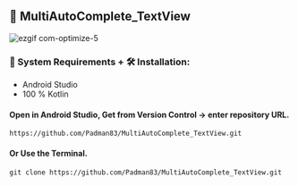 ## 📱 MultiAutoComplete_TextView

![ezgif com-optimize-5](https://user-images.githubusercontent.com/45048950/92330688-55eaad00-f0a3-11ea-8dd7-514b0e4007e7.gif)

### 🧰 System Requirements + 🛠️ Installation: 

* Android Studio
* 100 % Kotlin

#### Open in Android Studio, Get from Version Control -> enter repository URL.

```
https://github.com/Padman83/MultiAutoComplete_TextView.git
```

#### Or Use the Terminal.

```
git clone https://github.com/Padman83/MultiAutoComplete_TextView.git
